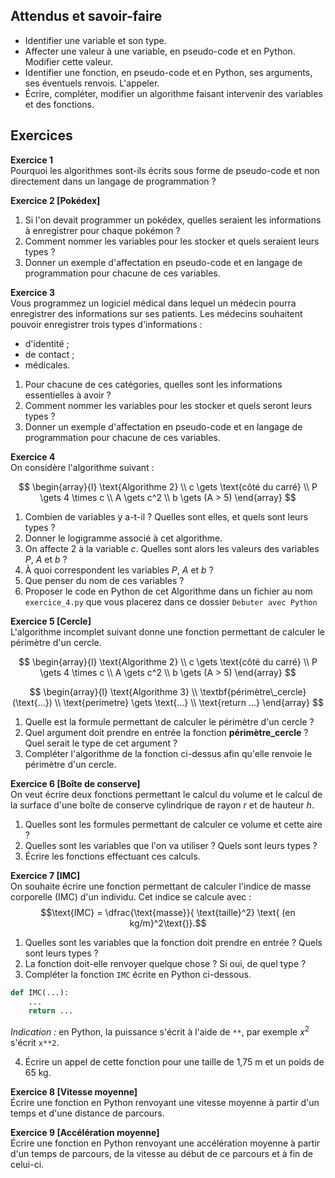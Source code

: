 ## Attendus et savoir-faire

- Identifier une variable et son type.
- Affecter une valeur à une variable, en pseudo-code et en Python. Modifier cette valeur.
- Identifier une fonction, en pseudo-code et en Python, ses arguments, ses éventuels renvois. L'appeler.
- Écrire, compléter, modifier un algorithme faisant intervenir des variables et des fonctions.

## Exercices

**Exercice 1**  
Pourquoi les algorithmes sont-ils écrits sous forme de pseudo-code et non directement dans un langage de programmation ?

**Exercice 2 [Pokédex]**  
1. Si l'on devait programmer un pokédex, quelles seraient les informations à enregistrer pour chaque pokémon ?
2. Comment nommer les variables pour les stocker et quels seraient leurs types ?
3. Donner un exemple d'affectation en pseudo-code et en langage de programmation pour chacune de ces variables.

**Exercice 3**  
Vous programmez un logiciel médical dans lequel un médecin pourra enregistrer des informations sur ses patients. Les médecins souhaitent pouvoir enregistrer trois types d'informations :

- d'identité ;
- de contact ;
- médicales.

1. Pour chacune de ces catégories, quelles sont les informations essentielles à avoir ?
2. Comment nommer les variables pour les stocker et quels seront leurs types ?
3. Donner un exemple d'affectation en pseudo-code et en langage de programmation pour chacune de ces variables.

**Exercice 4**  
On considère l'algorithme suivant :  

$$
\begin{array}{l}
\text{Algorithme 2} \\
c \gets \text{côté du carré} \\
P \gets 4 \times c \\
A \gets c^2 \\
b \gets (A > 5)
\end{array}
$$

1. Combien de variables y a-t-il ? Quelles sont elles, et quels sont leurs types ?
2. Donner le logigramme associé à cet algorithme.
3. On affecte $2$ à la variable $c$. Quelles sont alors les valeurs des variables $P$, $A$ et $b$ ?
4. À quoi correspondent les variables $P$, $A$ et $b$ ?
5. Que penser du nom de ces variables ?
5. Proposer le code en Python de cet Algorithme dans un fichier au nom `exercice_4.py` que vous placerez dans ce dossier `Debuter avec Python`

**Exercice 5 [Cercle]**  
L'algorithme incomplet suivant donne une fonction permettant de calculer le périmètre d'un cercle.

$$
\begin{array}{l}
\text{Algorithme 2} \\
c \gets \text{côté du carré} \\
P \gets 4 \times c \\
A \gets c^2 \\
b \gets (A > 5)
\end{array}
$$

$$
\begin{array}{l}
\text{Algorithme 3} \\
\textbf{périmètre\_cercle}(\text{...}) \\
\text{perimetre} \gets \text{...} \\
\text{return ...}
\end{array}
$$

1. Quelle est la formule permettant de calculer le périmètre d'un cercle ?
2. Quel argument doit prendre en entrée la fonction **périmètre_cercle** ? Quel serait le type de cet argument ?
3. Compléter l'algorithme de la fonction ci-dessus afin qu'elle renvoie le périmètre d'un cercle.

**Exercice 6 [Boîte de conserve]**  
On veut écrire deux fonctions permettant le calcul du volume et le calcul de la surface d'une boîte de conserve cylindrique de rayon $r$ et de hauteur $h$.

1. Quelles sont les formules permettant de calculer ce volume et cette aire ?
2. Quelles sont les variables que l'on va utiliser ? Quels sont leurs types ?
3. Écrire les fonctions effectuant ces calculs.

**Exercice 7 [IMC]**  
On souhaite écrire une fonction permettant de calculer l'indice de masse corporelle (IMC) d'un individu. Cet indice se calcule avec :  
$$\text{IMC} = \dfrac{\text{masse}}{ \text{taille}^2} \text{ (en kg/m}^2\text{)}.$$

1. Quelles sont les variables que la fonction doit prendre en entrée ? Quels sont leurs types ?
2. La fonction doit-elle renvoyer quelque chose ? Si oui, de quel type ?
3. Compléter la fonction `IMC` écrite en Python ci-dessous.

```python
def IMC(...):
    ...
    return ...
```

*Indication :* en Python, la puissance s'écrit à l'aide de `**`, par exemple $x^2$ s'écrit `x**2`.

4. Écrire un appel de cette fonction pour une taille de 1,75 m et un poids de 65 kg.

**Exercice 8 [Vitesse moyenne]**  
Écrire une fonction en Python renvoyant une vitesse moyenne à partir d'un temps et d'une distance de parcours.

**Exercice 9 [Accélération moyenne]**  
Écrire une fonction en Python renvoyant une accélération moyenne à partir d'un temps de parcours, de la vitesse au début de ce parcours et à fin de celui-ci.